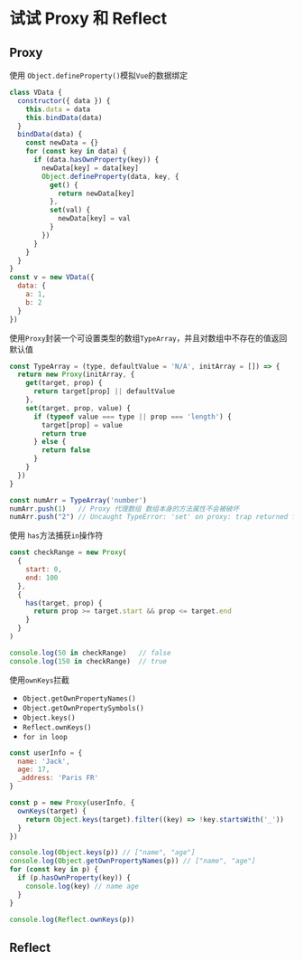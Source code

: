 # 试试 Proxy 和 Reflect

## Proxy

使用 `Object.defineProperty()`模拟`Vue`的数据绑定

```javascript
class VData {
  constructor({ data }) {
    this.data = data
    this.bindData(data)
  }
  bindData(data) {
    const newData = {}
    for (const key in data) {
      if (data.hasOwnProperty(key)) {
        newData[key] = data[key]
        Object.defineProperty(data, key, {
          get() {
            return newData[key]
          },
          set(val) {
            newData[key] = val
          }
        })
      }
    }
  }
}
const v = new VData({
  data: {
    a: 1,
    b: 2
  }
})
```

使用`Proxy`封装一个可设置类型的数组`TypeArray`，并且对数组中不存在的值返回默认值

```javascript
const TypeArray = (type, defaultValue = 'N/A', initArray = []) => {
  return new Proxy(initArray, {
    get(target, prop) {
      return target[prop] || defaultValue
    },
    set(target, prop, value) {
      if (typeof value === type || prop === 'length') {
        target[prop] = value
        return true
      } else {
        return false
      }
    }
  })
}

const numArr = TypeArray('number')
numArr.push(1)   // Proxy 代理数组 数组本身的方法属性不会被破坏
numArr.push("2") // Uncaught TypeError: 'set' on proxy: trap returned falsish for property '2' at Proxy.push (<anonymous>)
```

使用 `has`方法捕获`in`操作符

```javascript
const checkRange = new Proxy(
  {
    start: 0,
    end: 100
  },
  {
    has(target, prop) {
      return prop >= target.start && prop <= target.end
    }
  }
)

console.log(50 in checkRange)	// false
console.log(150 in checkRange)	// true
```

使用`ownKeys`拦截

- `Object.getOwnPropertyNames()`
- `Object.getOwnPropertySymbols() `
- `Object.keys()`
- `Reflect.ownKeys()`
- `for in loop`

```javascript
const userInfo = {
  name: 'Jack',
  age: 17,
  _address: 'Paris FR'
}

const p = new Proxy(userInfo, {
  ownKeys(target) {
    return Object.keys(target).filter((key) => !key.startsWith('_'))
  }
})

console.log(Object.keys(p)) // ["name", "age"]
console.log(Object.getOwnPropertyNames(p)) // ["name", "age"]
for (const key in p) {
  if (p.hasOwnProperty(key)) {
    console.log(key) // name age
  }
}

console.log(Reflect.ownKeys(p))
```




## Reflect

